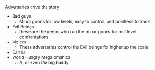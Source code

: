 Adversaries drive the story

- Bad guys
	- Minor goons for low levels, easy to control, and pointless to track
- Evil Beings
	- these are the peeps who run the minor goons for mid level confrontations
- Viziers
	- These adversaries control the Evil beings for higher up the scale
- Darths
- World Hungry Megalomanics
	- A, or even *the* big baddy 